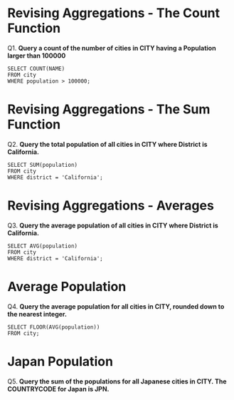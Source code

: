 # Revising Aggregations - The Count Function

Q1. **Query a count of the number of cities in CITY having a Population larger than 100000**

```
SELECT COUNT(NAME) 
FROM city
WHERE population > 100000;
```

# Revising Aggregations - The Sum Function

Q2. **Query the total population of all cities in CITY where District is California.**

```
SELECT SUM(population)
FROM city
WHERE district = 'California';
```

# Revising Aggregations - Averages

Q3. **Query the average population of all cities in CITY where District is California.**

```
SELECT AVG(population)
FROM city
WHERE district = 'California';
```

# Average Population

Q4. **Query the average population for all cities in CITY, rounded down to the nearest integer.**

```
SELECT FLOOR(AVG(population))
FROM city;
```

# Japan Population

Q5. **Query the sum of the populations for all Japanese cities in CITY. The COUNTRYCODE for Japan is JPN.**

